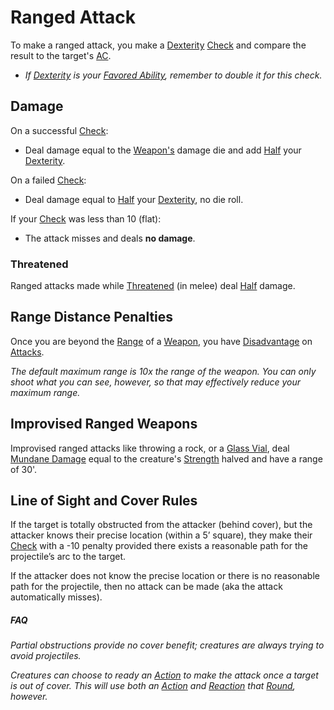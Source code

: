 # Ranged Attack
To make a ranged attack, you make a [Dexterity](../Player%20Characters/Chosen%20Statistics/Dexterity.md) [Check](Check.md) and compare the result to the target's [AC](../Player%20Characters/Derived%20Statistics/Armor%20Class.md).
- *If [Dexterity](../Player%20Characters/Chosen%20Statistics/Dexterity.md) is your [Favored Ability](../Player%20Characters/Favored%20Ability.md), remember to double it for this check.*
## Damage
On a successful [Check](Check.md):
- Deal damage equal to the [Weapon's](../Items/Weapons.md) damage die and add [Half](../Foreword/Rule%20for%20rules.md#Halving) your [Dexterity](../Player%20Characters/Chosen%20Statistics/Dexterity.md).

On a failed [Check](Check.md):
- Deal damage equal to [Half](../Foreword/Rule%20for%20rules.md#Halving) your [Dexterity](../Player%20Characters/Chosen%20Statistics/Dexterity.md), no die roll.

If your [Check](Check.md) was less than 10 (flat):
- The attack misses and deals **no damage**.
### Threatened
Ranged attacks made while [Threatened](../Conditions/Threatened.md) (in melee) deal [Half](../Foreword/Rule%20for%20rules.md#Halving) damage.
## Range Distance Penalties
Once you are beyond the [Range](../Items/Individual%20Item%20Cards/Weapons/Weapon%20Properties/Ranged%20Property.md) of a [Weapon](../Items/Weapons.md), you have [Disadvantage](Dice%20Rolls/Disadvantage.md) on [Attacks](Attack.md).

*The default maximum range is 10x the range of the weapon. You can only shoot what you can see, however, so that may effectively reduce your maximum range.*
## Improvised Ranged Weapons
Improvised ranged attacks like throwing a rock, or a [Glass Vial](../Items/Individual%20Item%20Cards/Gear/10%20Coins/Glass%20Vial.md), deal [Mundane Damage](../Damage%20Types/Mundane%20Damage.md) equal to the creature's [Strength](../Player%20Characters/Chosen%20Statistics/Strength.md) halved and have a range of 30'.
## Line of Sight and Cover Rules
If the target is totally obstructed from the attacker (behind cover), but the attacker knows their precise location (within a 5’ square), they make their [Check](Check.md) with a -10 penalty provided there exists a reasonable path for the projectile’s arc to the target.

If the attacker does not know the precise location or there is no reasonable path for the projectile, then no attack can be made (aka the attack automatically misses).
##### FAQ
*Partial obstructions provide no cover benefit; creatures are always trying to avoid projectiles.*

*Creatures can choose to ready an [Action](Action.md) to make the attack once a target is out of cover. This will use both an [Action](Action.md) and [Reaction](Reaction.md) that [Round](Round.md), however.*
